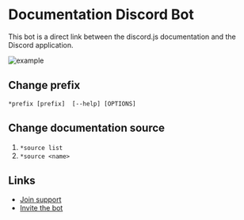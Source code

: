 # Documentation Discord Bot
This bot is a direct link between the discord.js documentation and the Discord application.  

![example](https://media.discordapp.net/attachments/609313381421154304/858094174082826269/unknown.png)

## Change prefix
`*prefix [prefix]  [--help] [OPTIONS]`

## Change documentation source
1. `*source list`
2. `*source <name>`

## Links
- [Join support](https://discord.gg/3vC2XWK)
- [Invite the bot](https://discord.com/oauth2/authorize?client_id=554108430298775564&permissions=294912&scope=bot)
